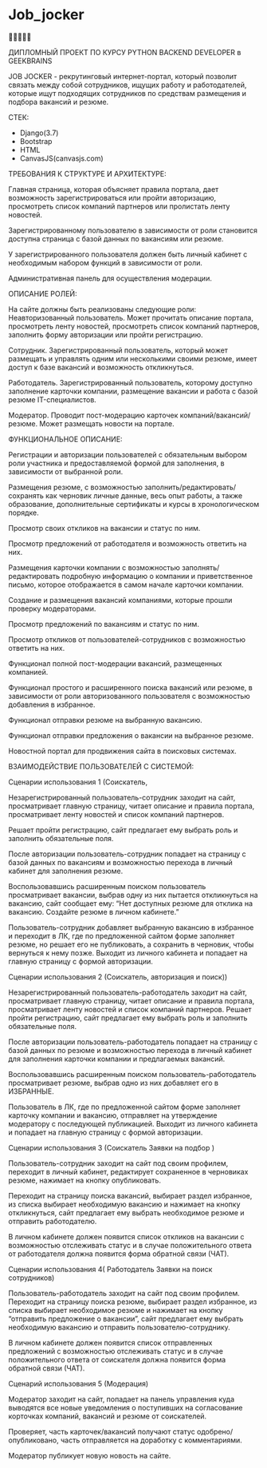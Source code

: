 # Job_jocker
👨‍🔧🤝👨‍💼

ДИПЛОМНЫЙ ПРОЕКТ ПО КУРСУ PYTHON BACKEND DEVELOPER в GEEKBRAINS

JOB JOCKER - рекрутинговый интернет-портал, который позволит связать между собой сотрудников, ищущих работу и работодателей, которые ищут подходящих сотрудников по средствам размещения и подбора вакансий и резюме. 

СТЕК:
- Django(3.7)
- Bootstrap
- HTML
- CanvasJS(canvasjs.com)

ТРЕБОВАНИЯ К СТРУКТУРЕ И АРХИТЕКТУРЕ:

Главная страница, которая объясняет правила портала, дает возможность зарегистрироваться или пройти авторизацию, просмотреть список компаний партнеров или пролистать ленту новостей. 

Зарегистрированному пользователю в зависимости от роли становится доступна страница с базой данных по вакансиям или резюме.

У зарегистрированного пользователя должен быть личный кабинет с необходимым набором функций в зависимости от роли.

Административная панель для осуществления модерации.



ОПИСАНИЕ РОЛЕЙ:

На сайте должны быть реализованы следующие роли:
Неавторизованный пользователь. Может прочитать описание портала, просмотреть ленту новостей, просмотреть список компаний партнеров, заполнить форму авторизации или пройти регистрацию.

Сотрудник. Зарегистрированный пользователь, который может размещать и управлять одним или несколькими своими резюме, имеет доступ к базе вакансий и возможность откликнуться.

Работодатель. Зарегистрированный пользователь, которому доступно заполнение карточки компании, размещение вакансии и работа с базой резюме IT-специалистов.

Модератор. Проводит пост-модерацию карточек компаний/вакансий/резюме. Может размещать новости на портале.


ФУНКЦИОНАЛЬНОЕ ОПИСАНИЕ:

Регистрации и авторизации пользователей с обязательным выбором роли участника и предоставляемой формой для заполнения, в зависимости от выбранной роли.

Размещения резюме, с возможностью заполнить/редактировать/сохранять как черновик личные данные, весь опыт работы, а также образование, дополнительные сертификаты и курсы в хронологическом порядке.

Просмотр своих откликов на вакансии и статус по ним.

Просмотр предложений от работодателя и возможность ответить на них.

Размещения карточки компании с возможностью заполнять/редактировать подробную информацию о компании и приветственное письмо, которое отображается в самом начале карточки компании.

Создание и размещения вакансий компаниями, которые прошли проверку модераторами.

Просмотр предложений по вакансиям и статус по ним.

Просмотр откликов от пользователей-сотрудников с возможностью ответить на них.

Функционал полной пост-модерации вакансий, размещенных компанией.

Функционал простого и расширенного поиска вакансий или резюме, в зависимости от роли авторизованного пользователя с возможностью добавления в избранное.

Функционал отправки резюме на выбранную вакансию.

Функционал отправки предложения о вакансии на выбранное резюме.

Новостной портал для продвижения сайта в поисковых системах.


ВЗАИМОДЕЙСТВИЕ ПОЛЬЗОВАТЕЛЕЙ С СИСТЕМОЙ:

Сценарии использования 1  (Соискатель,

Незарегистрированный пользователь-сотрудник заходит на сайт, просматривает главную страницу, читает описание и правила портала, просматривает ленту новостей и список компаний партнеров. 

Решает пройти регистрацию, сайт предлагает ему выбрать роль и заполнить обязательные поля. 

После авторизации пользователь-сотрудник попадает на страницу с базой данных по вакансиям и возможностью перехода в личный кабинет для заполнения резюме. 

Воспользовавшись расширенным поиском пользователь просматривает вакансии, выбрав одну из них пытается откликнуться на вакансию, сайт сообщает ему: “Нет доступных резюме для отклика на вакансию. Создайте резюме в личном кабинете.”

Пользователь-сотрудник добавляет выбранную вакансию в избранное и переходит в ЛК, где по предложенной сайтом форме заполняет резюме, но решает его не публиковать, а сохранить в черновик, чтобы вернуться к нему позже. Выходит из личного кабинета и попадает на главную страницу с формой авторизации.

Сценарии использования 2 (Соискатель, авторизация и поиск))

Незарегистрированный пользователь-работодатель заходит на сайт, просматривает главную страницу, читает описание и правила портала, просматривает ленту новостей и список компаний партнеров. Решает пройти регистрацию, сайт предлагает ему выбрать роль и заполнить обязательные поля. 

После авторизации пользователь-работодатель попадает на страницу с базой данных по резюме и возможностью перехода в личный кабинет для заполнения карточки компании и предлагаемых вакансий. 

Воспользовавшись расширенным поиском пользователь-работодатель просматривает резюме, выбрав одно из них добавляет его в ИЗБРАННЫЕ.

Пользователь в ЛК, где по предложенной сайтом форме заполняет карточку компании  и вакансию, отправляет на утверждение модератору с последующей публикацией. Выходит из личного кабинета и попадает на главную страницу с формой авторизации.



Сценарии использования 3 (Соискатель Заявки на подбор )

Пользователь-сотрудник заходит на сайт под своим профилем, переходит в личный кабинет, редактирует сохраненное в черновиках резюме, нажимает на кнопку опубликовать. 

Переходит на страницу поиска вакансий, выбирает раздел избранное, из списка выбирает необходимую вакансию и нажимает на кнопку откликнуться, сайт предлагает ему выбрать необходимое резюме и отправить работодателю. 

В личном кабинете должен появится список откликов на вакансии с возможностью отслеживать статус и в случае положительного ответа от работодателя должна появится форма обратной связи (ЧАТ).


Сценарии использования 4( Работодатель Заявки на поиск сотрудников)

Пользователь-работодатель заходит на сайт под своим профилем. Переходит на страницу поиска резюме, выбирает раздел избранное, из списка выбирает необходимое резюме и нажимает на кнопку “отправить предложение о вакансии”, сайт предлагает ему выбрать необходимую вакансию и отправить пользователю-сотруднику. 

В личном кабинете должен появится список отправленных предложений с возможностью отслеживать статус и в случае положительного ответа от соискателя должна появится форма обратной связи (ЧАТ).

Сценарий использования 5 (Модерация)

Модератор заходит на сайт, попадает на панель управления куда выводятся все новые уведомления о поступивших на согласование корточках компаний, вакансий и резюме от соискателей. 

Проверяет, часть карточек/вакансий получают статус одобрено/опубликовано, часть отправляется на доработку с комментариями.

Модератор публикует новую новость на сайте.


